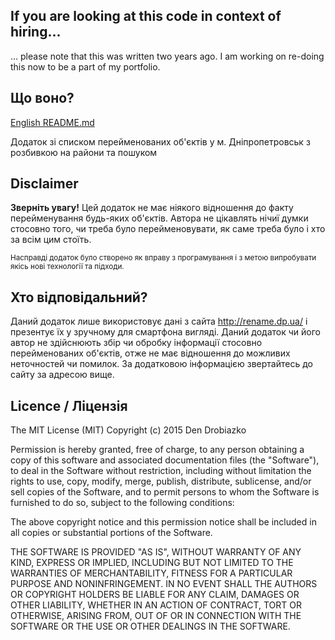 ## If you are looking at this code in context of hiring...
... please note that this was written two years ago. I am working on re-doing this now to be a part of my portfolio.

## Що воно?

[English README.md](https://github.com/Den-Rimus/RenameDniproStreets/wiki/English-README.md)

Додаток зі списком перейменованих об'єктів у м. Дніпропетровськ з розбивкою на райони та пошуком

## Disclaimer

**Зверніть увагу!**
Цей додаток не має ніякого відношення до факту перейменування будь-яких об'єктів.
Автора не цікавлять нічиї думки стосовно того, чи треба було перейменовувати, як саме треба було і хто за всім цим стоїть.

<sub>Насправді додаток було створено як вправу з програмування і з метою випробувати якісь нові технології та підходи.</sub>

## Хто відповідальний?

Даний додаток лише використовує дані з сайта http://rename.dp.ua/ і презентує їх у зручному для смартфона вигляді.
Даний додаток чи його автор не здійснюють збір чи обробку інформації стосовно перейменованих об'єктів, отже не має відношення до можливих неточностей чи помилок.
За додатковою інформацією звертайтесь до сайту за адресою вище.

## Licence / Ліцензія

The MIT License (MIT)
Copyright (c) 2015 Den Drobiazko

Permission is hereby granted, free of charge, to any person obtaining a copy of this software and associated documentation files (the "Software"), to deal in the Software without restriction, including without limitation the rights to use, copy, modify, merge, publish, distribute, sublicense, and/or sell copies of the Software, and to permit persons to whom the Software is furnished to do so, subject to the following conditions:

The above copyright notice and this permission notice shall be included in all copies or substantial portions of the Software.

THE SOFTWARE IS PROVIDED "AS IS", WITHOUT WARRANTY OF ANY KIND, EXPRESS OR IMPLIED, INCLUDING BUT NOT LIMITED TO THE WARRANTIES OF MERCHANTABILITY, FITNESS FOR A PARTICULAR PURPOSE AND NONINFRINGEMENT. IN NO EVENT SHALL THE AUTHORS OR COPYRIGHT HOLDERS BE LIABLE FOR ANY CLAIM, DAMAGES OR OTHER LIABILITY, WHETHER IN AN ACTION OF CONTRACT, TORT OR OTHERWISE, ARISING FROM, OUT OF OR IN CONNECTION WITH THE SOFTWARE OR THE USE OR OTHER DEALINGS IN THE SOFTWARE.
